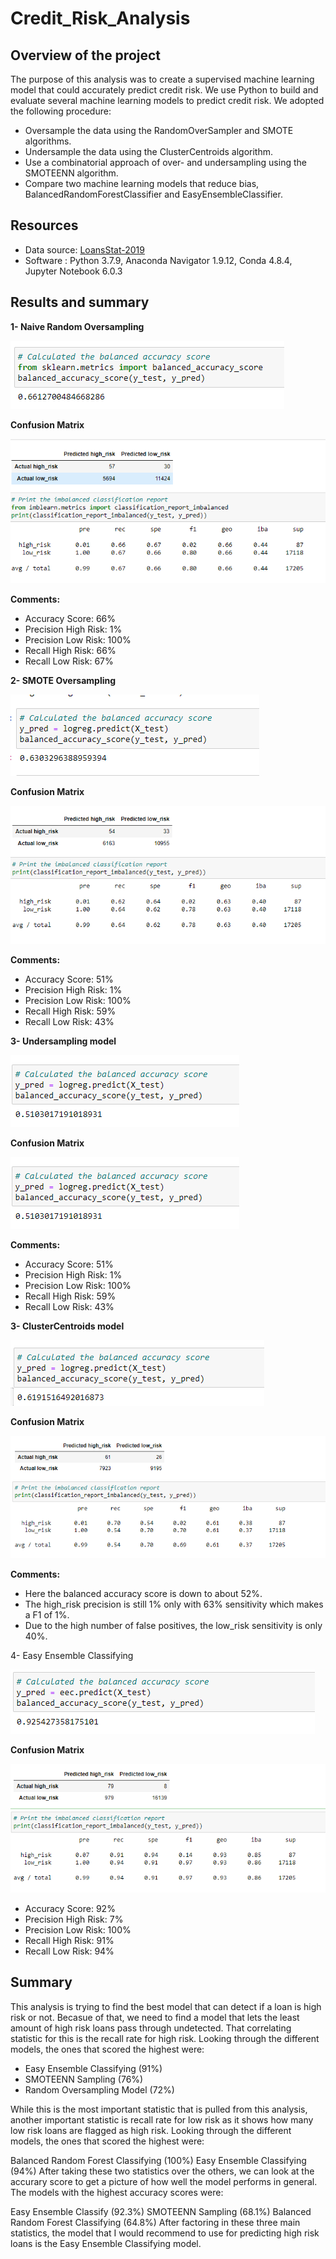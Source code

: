 # Credit_Risk_Analysis

## Overview of the project 

The purpose of this analysis was to create a supervised machine learning model that could accurately predict credit risk. 
We use Python to build and evaluate several machine learning models to predict credit risk.
We adopted the following procedure:

- Oversample the data using the RandomOverSampler and SMOTE algorithms.
- Undersample the data using the ClusterCentroids algorithm.
- Use a combinatorial approach of over- and undersampling using the SMOTEENN algorithm.
- Compare two machine learning models that reduce bias, BalancedRandomForestClassifier and EasyEnsembleClassifier.


## Resources

- Data source: [LoansStat-2019](/LoanStats_2019Q1.csv)
- Software : Python 3.7.9, Anaconda Navigator 1.9.12, Conda 4.8.4, Jupyter Notebook 6.0.3


## Results and summary 

**1- Naive Random Oversampling**

![balance_accurency_score](/Resources/balance_accurency_score.PNG)

**Confusion Matrix**

![predict_score_high_low](/Resources/predict_score_high_low.PNG)

**Comments:**

- Accuracy Score: 66%
- Precision High Risk: 1%
- Precision Low Risk: 100%
- Recall High Risk: 66%
- Recall Low Risk: 67%

**2- SMOTE Oversampling**

![smote_model](/Resources/smote_model.PNG)

**Confusion Matrix**

![smote_model2](/Resources/smote_model2.PNG)

**Comments:**
- Accuracy Score: 51%
- Precision High Risk: 1%
- Precision Low Risk: 100%
- Recall High Risk: 59%
- Recall Low Risk: 43%

**3- Undersampling model**

![undersampling](/Resources/undersampling.PNG)

**Confusion Matrix**

![undersampling](/Resources/undersampling.PNG)

**Comments:**
- Accuracy Score: 51%
- Precision High Risk: 1%
- Precision Low Risk: 100%
- Recall High Risk: 59%
- Recall Low Risk: 43%


**3- ClusterCentroids model**


![smoteen_model](/Resources/smoteen_model.PNG)

**Confusion Matrix**

![smoteen_model2](/Resources/smoteen_model2.PNG)

**Comments:**

- Here the balanced accuracy score is down to about 52%.
- The high_risk precision is still 1% only with 63% sensitivity which makes a F1 of 1%.
- Due to the high number of false positives, the low_risk sensitivity is only 40%.

4- Easy Ensemble Classifying

![ensemble_model](/Resources/ensemble_model.PNG)

**Confusion Matrix**

![ensemble_model2](/Resources/ensemble_model2.PNG)

- Accuracy Score: 92%
- Precision High Risk: 7%
- Precision Low Risk: 100%
- Recall High Risk: 91%
- Recall Low Risk: 94%

## Summary 


This analysis is trying to find the best model that can detect if a loan is high risk or not. Becasue of that, we need to find a model that lets the least amount of high risk loans pass through undetected. That correlating statistic for this is the recall rate for high risk. Looking through the different models, the ones that scored the highest were:

- Easy Ensemble Classifying (91%)
- SMOTEENN Sampling (76%)
- Random Oversampling Model (72%)

While this is the most important statistic that is pulled from this analysis, another important statistic is recall rate for low risk as it shows how many low risk loans are flagged as high risk. Looking through the different models, the ones that scored the highest were:

Balanced Random Forest Classifying (100%)
Easy Ensemble Classifying (94%)
After taking these two statistics over the others, we can look at the accurary score to get a picture of how well the model performs in general. The models with the highest accuracy scores were:

Easy Ensemble Classify (92.3%)
SMOTEENN Sampling (68.1%)
Balanced Random Forest Classifying (64.8%)
After factoring in these three main statistics, the model that I would recommend to use for predicting high risk loans is the Easy Ensemble Classifying model.
